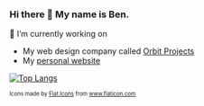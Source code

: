 ### Hi there 👋 My name is Ben.

🔭 I’m currently working on
* My web design company called [Orbit Projects](https://orbitprojects.github.io/)
* My [personal website](https://benmasel.github.io)

<!-- 🌱 I’m currently learning -->

 <!-- <p float="left">
  <img src="https://www.flaticon.com/svg/vstatic/svg/2721/2721267.svg?token=exp=1612515696~hmac=961992d1a081b0ebede8f6973b0de896" alt="html" width="75px" height="75px">
  <img src="https://www.flaticon.com/svg/vstatic/svg/2721/2721214.svg?token=exp=1612515696~hmac=2171d0af71f97b881f5db4da1ab36cb2" alt="css" width="75px" height="75px">
  <img src="https://www.flaticon.com/svg/vstatic/svg/2721/2721272.svg?token=exp=1612515696~hmac=37774fc8083a2f451cf2f616abf22006" alt="js" width="75px" height="75px">
  <img src="https://www.flaticon.com/svg/vstatic/svg/2721/2721194.svg?token=exp=1612516358~hmac=03c0e03b7df17983bc5f40e02adbaf51" alt="cs" width="75px" height="75px">
</p> -->

<!-- [![Anurag's GitHub stats](https://github-readme-stats.vercel.app/api?username=BenMasel&show_icons=true)](https://github.com/anuraghazra/github-readme-stats) -->
[![Top Langs](https://github-readme-stats.vercel.app/api/top-langs/?username=BenMasel&layout=compact)](https://github.com/anuraghazra/github-readme-stats)

<sub><sub float="left">Icons made by <a href="https://www.flaticon.com/authors/flat-icons" title="Flat Icons">Flat Icons</a> from <a href="https://www.flaticon.com/" title="Flaticon">www.flaticon.com</a></sub></sub>

